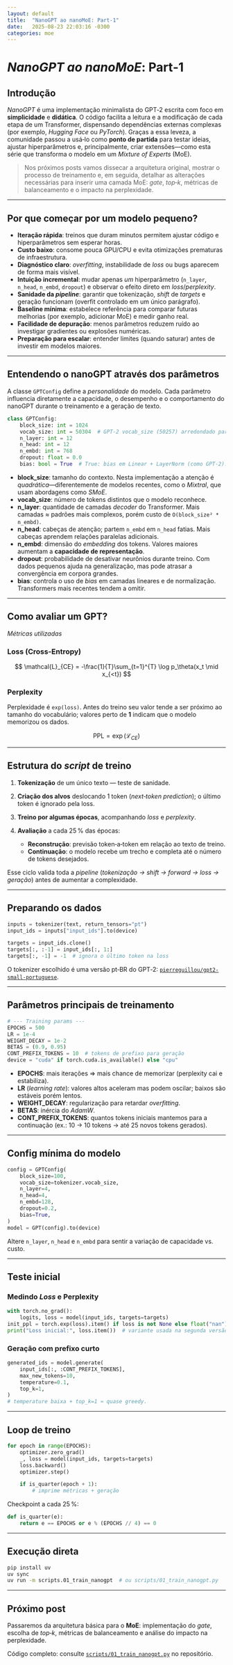 ```yaml
---
layout: default
title:  "NanoGPT ao nanoMoE: Part‑1"
date:   2025-08-23 22:03:16 -0300
categories: moe
---
```

# *NanoGPT ao nanoMoE*: Part‑1

## Introdução

*NanoGPT* é uma implementação minimalista do GPT‑2 escrita com foco em **simplicidade** e **didática**. O código facilita a leitura e a modificação de cada etapa de um Transformer, dispensando dependências externas complexas (por exemplo, *Hugging Face* ou *PyTorch*).
Graças a essa leveza, a comunidade passou a usá‑lo como **ponto de partida** para testar ideias, ajustar hiperparâmetros e, principalmente, criar extensões—como esta série que transforma o modelo em um *Mixture of Experts* (MoE).

> Nos próximos posts vamos dissecar a arquitetura original, mostrar o processo de treinamento e, em seguida, detalhar as alterações necessárias para inserir uma camada MoE: *gate*, *top‑k*, métricas de balanceamento e o impacto na perplexidade.

---

## Por que começar por um modelo pequeno?

* **Iteração rápida**: treinos que duram minutos permitem ajustar código e hiperparâmetros sem esperar horas.
* **Custo baixo**: consome pouca GPU/CPU e evita otimizações prematuras de infraestrutura.
* **Diagnóstico claro**: *overfitting*, instabilidade de *loss* ou bugs aparecem de forma mais visível.
* **Intuição incremental**: mudar apenas *um* hiperparâmetro (`n_layer`, `n_head`, `n_embd`, `dropout`) e observar o efeito direto em *loss*/*perplexity*.
* **Sanidade da *pipeline***: garantir que tokenização, *shift* de *targets* e geração funcionam (overfit controlado em um único parágrafo).
* **Baseline mínima**: estabelece referência para comparar futuras melhorias (por exemplo, adicionar MoE) e medir ganho real.
* **Facilidade de depuração**: menos parâmetros reduzem ruído ao investigar gradientes ou explosões numéricas.
* **Preparação para escalar**: entender limites (quando saturar) antes de investir em modelos maiores.

---

## Entendendo o nanoGPT através dos parâmetros

A classe `GPTConfig` define a *personalidade* do modelo. Cada parâmetro influencia diretamente a capacidade, o desempenho e o comportamento do nanoGPT durante o treinamento e a geração de texto.

```python
class GPTConfig:
    block_size: int = 1024
    vocab_size: int = 50304  # GPT‑2 vocab_size (50257) arredondado para múltiplo de 64
    n_layer: int = 12
    n_head: int = 12
    n_embd: int = 768
    dropout: float = 0.0
    bias: bool = True  # True: bias em Linear + LayerNorm (como GPT‑2). False: ligeiramente melhor e mais rápido
```

* **block\_size**: tamanho do contexto. Nesta implementação a atenção é *quadrática*—diferentemente de modelos recentes, como o *Mixtral*, que usam abordagens como *SMoE*.
* **vocab\_size**: número de tokens distintos que o modelo reconhece.
* **n\_layer**: quantidade de camadas *decoder* do Transformer. Mais camadas ≈ padrões mais complexos, porém custo de `O(block_size² * n_embd)`.
* **n\_head**: cabeças de atenção; partem `n_embd` em `n_head` fatias. Mais cabeças aprendem relações paralelas adicionais.
* **n\_embd**: dimensão do *embedding* dos tokens. Valores maiores aumentam a **capacidade de representação**.
* **dropout**: probabilidade de desativar neurônios durante treino. Com dados pequenos ajuda na generalização, mas pode atrasar a convergência em corpora grandes.
* **bias**: controla o uso de *bias* em camadas lineares e de normalização. Transformers mais recentes tendem a omitir.

---

## Como avaliar um GPT?

*Métricas utilizadas*

### Loss (Cross‑Entropy)

$$ \mathcal{L}_{CE} = -\frac{1}{T}\sum_{t=1}^{T} \log p_\theta(x_t \mid x_{<t}) $$

### Perplexity

Perplexidade é `exp(loss)`. Antes do treino seu valor tende a ser próximo ao tamanho do vocabulário; valores perto de **1** indicam que o modelo memorizou os dados.

$$ \mathrm{PPL} = \exp(\mathcal{L}_{CE}) $$

---

## Estrutura do *script* de treino

1. **Tokenização** de um único texto — teste de sanidade.
2. **Criação dos alvos** deslocando 1 token (*next‑token prediction*); o último token é ignorado pela loss.
3. **Treino por algumas épocas**, acompanhando *loss* e *perplexity*.
4. **Avaliação** a cada 25 % das épocas:

   * **Reconstrução**: previsão token‑a‑token em relação ao texto de treino.
   * **Continuação**: o modelo recebe um trecho e completa até o número de tokens desejados.

Esse ciclo valida toda a *pipeline* (*tokenização → shift → forward → loss → geração*) antes de aumentar a complexidade.

---

## Preparando os dados

```python
inputs = tokenizer(text, return_tensors="pt")
input_ids = inputs["input_ids"].to(device)

targets = input_ids.clone()
targets[:, :-1] = input_ids[:, 1:]
targets[:, -1] = -1  # ignora o último token na loss
```

O tokenizer escolhido é uma versão pt‑BR do GPT‑2: [`pierreguillou/gpt2-small-portuguese`](https://huggingface.co/pierreguillou/gpt2-small-portuguese).

---

## Parâmetros principais de treinamento

```python
# --- Training params ---
EPOCHS = 500
LR = 1e-4
WEIGHT_DECAY = 1e-2
BETAS = (0.9, 0.95)
CONT_PREFIX_TOKENS = 10  # tokens de prefixo para geração
device = "cuda" if torch.cuda.is_available() else "cpu"
```

* **EPOCHS**: mais iterações ⇒ mais chance de memorizar (perplexity cai e estabiliza).
* **LR** (*learning rate*): valores altos aceleram mas podem oscilar; baixos são estáveis porém lentos.
* **WEIGHT\_DECAY**: regularização para retardar *overfitting*.
* **BETAS**: inércia do *AdamW*.
* **CONT\_PREFIX\_TOKENS**: quantos tokens iniciais mantemos para a continuação (ex.: 10 → 10 tokens → até 25 novos tokens gerados).

---

## Config mínima do modelo

```python
config = GPTConfig(
    block_size=100,
    vocab_size=tokenizer.vocab_size,
    n_layer=4,
    n_head=4,
    n_embd=128,
    dropout=0.2,
    bias=True,
)
model = GPT(config).to(device)
```

Altere `n_layer`, `n_head` e `n_embd` para sentir a variação de capacidade vs. custo.

---

## Teste inicial

### Medindo *Loss* e Perplexity

```python
with torch.no_grad():
    logits, loss = model(input_ids, targets=targets)
init_ppl = torch.exp(loss).item() if loss is not None else float("nan")
print("Loss inicial:", loss.item())  # variante usada na segunda versão
```

### Geração com prefixo curto

```python
generated_ids = model.generate(
    input_ids[:, :CONT_PREFIX_TOKENS],
    max_new_tokens=10,
    temperature=0.1,
    top_k=1,
)
# temperature baixa + top_k=1 ≈ quase greedy.
```

---

## Loop de treino

```python
for epoch in range(EPOCHS):
    optimizer.zero_grad()
    _, loss = model(input_ids, targets=targets)
    loss.backward()
    optimizer.step()

    if is_quarter(epoch + 1):
        # imprime métricas + geração
```

Checkpoint a cada 25 %:

```python
def is_quarter(e):
    return e == EPOCHS or e % (EPOCHS // 4) == 0
```

---

## Execução direta

```bash
pip install uv
uv sync
uv run -m scripts.01_train_nanogpt  # ou scripts/01_train_nanogpt.py
```

---

## Próximo post

Passaremos da arquitetura básica para o **MoE**: implementação do *gate*, escolha de *top‑k*, métricas de balanceamento e análise do impacto na perplexidade.

Código completo: consulte [`scripts/01_train_nanogpt.py`](https://github.com/sagui-nlp/nanoGPT-moe/blob/feat/blog-writing/scripts/01_train_nanogpt.py) no repositório.

